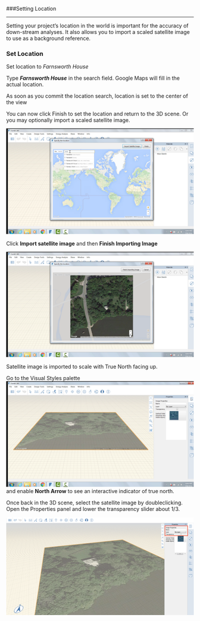 ###Setting Location

---------------



Setting your project’s location in the world is important for the accuracy of down-stream analyses. It also allows you to import a scaled satellite image to use as a background reference.



### Set Location



Set location to *Farnsworth House*



Type ***Farnsworth House*** in the search field. Google Maps will fill in the actual location.



As soon as you commit the location search, location is set to the center of the view



You can now click Finish to set the location and return to the 3D scene. Or you may optionally import a scaled satellite image.



![](./images/4101d5b1-cd39-4a96-b4a8-8d7009c54848.png)



Click **Import satellite image** and then **Finish Importing Image**



![](./images/894bd8ae-cb86-4330-ae3f-fe58ac39ab73.png)



Satellite image is imported to scale with True North facing up.



Go to the Visual Styles palette![](./images/038168bf-b019-4a1f-8fb7-308ae4fe218e.png) and enable **North Arrow** to see an interactive indicator of true north.



Once back in the 3D scene, select the satellite image by doubleclicking. Open the Properties panel and lower the transparency slider about 1/3.



![](./images/9bd98012-62ee-443f-b8e1-c98df13ecab5.png)



